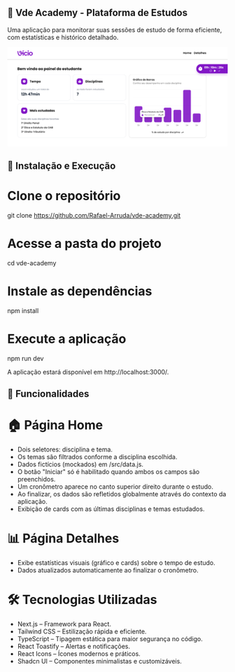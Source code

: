 ## 📘 Vde Academy - Plataforma de Estudos

Uma aplicação para monitorar suas sessões de estudo de forma eficiente, com estatísticas e histórico detalhado.

![Painel do Estudante](./public/imgs/dashboard-screenshot.png)

## 🚀 Instalação e Execução

# Clone o repositório
git clone https://github.com/Rafael-Arruda/vde-academy.git 

# Acesse a pasta do projeto
cd vde-academy 

# Instale as dependências
npm install  

# Execute a aplicação
npm run dev 

A aplicação estará disponível em http://localhost:3000/.

## 📌 Funcionalidades

# 🏠 Página Home
- Dois seletores: disciplina e tema.
- Os temas são filtrados conforme a disciplina escolhida.
- Dados fictícios (mockados) em /src/data.js.
- O botão "Iniciar" só é habilitado quando ambos os campos são preenchidos.
- Um cronômetro aparece no canto superior direito durante o estudo.
- Ao finalizar, os dados são refletidos globalmente através do contexto da aplicação.
- Exibição de cards com as últimas disciplinas e temas estudados.

# 📊 Página Detalhes
- Exibe estatísticas visuais (gráfico e cards) sobre o tempo de estudo.
- Dados atualizados automaticamente ao finalizar o cronômetro.

# 🛠️ Tecnologias Utilizadas
- Next.js – Framework para React.
- Tailwind CSS – Estilização rápida e eficiente.
- TypeScript – Tipagem estática para maior segurança no código.
- React Toastify – Alertas e notificações.
- React Icons – Ícones modernos e práticos.
- Shadcn UI – Componentes minimalistas e customizáveis.